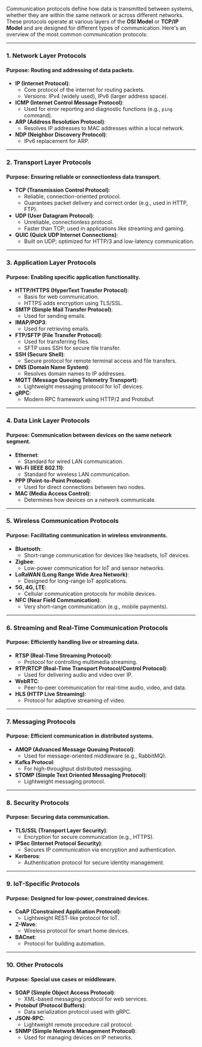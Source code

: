 Communication protocols define how data is transmitted between systems, whether they are within the same network or across different networks. These protocols operate at various layers of the **OSI Model** or **TCP/IP Model** and are designed for different types of communication. Here's an overview of the most common communication protocols:

---

### **1. Network Layer Protocols**

#### **Purpose**: Routing and addressing of data packets.

- **IP (Internet Protocol)**:
    - Core protocol of the internet for routing packets.
    - Versions: IPv4 (widely used), IPv6 (larger address space).
- **ICMP (Internet Control Message Protocol)**:
    - Used for error reporting and diagnostic functions (e.g., `ping` command).
- **ARP (Address Resolution Protocol)**:
    - Resolves IP addresses to MAC addresses within a local network.
- **NDP (Neighbor Discovery Protocol)**:
    - IPv6 replacement for ARP.

---

### **2. Transport Layer Protocols**

#### **Purpose**: Ensuring reliable or connectionless data transport.

- **TCP (Transmission Control Protocol)**:
    - Reliable, connection-oriented protocol.
    - Guarantees packet delivery and correct order (e.g., used in HTTP, FTP).
- **UDP (User Datagram Protocol)**:
    - Unreliable, connectionless protocol.
    - Faster than TCP; used in applications like streaming and gaming.
- **QUIC (Quick UDP Internet Connections)**:
    - Built on UDP; optimized for HTTP/3 and low-latency communication.

---

### **3. Application Layer Protocols**

#### **Purpose**: Enabling specific application functionality.

- **HTTP/HTTPS (HyperText Transfer Protocol)**:
    - Basis for web communication.
    - HTTPS adds encryption using TLS/SSL.
- **SMTP (Simple Mail Transfer Protocol)**:
    - Used for sending emails.
- **IMAP/POP3**:
    - Used for retrieving emails.
- **FTP/SFTP (File Transfer Protocol)**:
    - Used for transferring files.
    - SFTP uses SSH for secure file transfer.
- **SSH (Secure Shell)**:
    - Secure protocol for remote terminal access and file transfers.
- **DNS (Domain Name System)**:
    - Resolves domain names to IP addresses.
- **MQTT (Message Queuing Telemetry Transport)**:
    - Lightweight messaging protocol for IoT devices.
- **gRPC**:
    - Modern RPC framework using HTTP/2 and Protobuf.

---

### **4. Data Link Layer Protocols**

#### **Purpose**: Communication between devices on the same network segment.

- **Ethernet**:
    - Standard for wired LAN communication.
- **Wi-Fi (IEEE 802.11)**:
    - Standard for wireless LAN communication.
- **PPP (Point-to-Point Protocol)**:
    - Used for direct connections between two nodes.
- **MAC (Media Access Control)**:
    - Determines how devices on a network communicate.

---

### **5. Wireless Communication Protocols**

#### **Purpose**: Facilitating communication in wireless environments.

- **Bluetooth**:
    - Short-range communication for devices like headsets, IoT devices.
- **Zigbee**:
    - Low-power communication for IoT and sensor networks.
- **LoRaWAN (Long Range Wide Area Network)**:
    - Designed for long-range IoT applications.
- **5G, 4G, LTE**:
    - Cellular communication protocols for mobile devices.
- **NFC (Near Field Communication)**:
    - Very short-range communication (e.g., mobile payments).

---

### **6. Streaming and Real-Time Communication Protocols**

#### **Purpose**: Efficiently handling live or streaming data.

- **RTSP (Real-Time Streaming Protocol)**:
    - Protocol for controlling multimedia streaming.
- **RTP/RTCP (Real-Time Transport Protocol/Control Protocol)**:
    - Used for delivering audio and video over IP.
- **WebRTC**:
    - Peer-to-peer communication for real-time audio, video, and data.
- **HLS (HTTP Live Streaming)**:
    - Protocol for adaptive streaming of video.

---

### **7. Messaging Protocols**

#### **Purpose**: Efficient communication in distributed systems.

- **AMQP (Advanced Message Queuing Protocol)**:
    - Used for message-oriented middleware (e.g., RabbitMQ).
- **Kafka Protocol**:
    - For high-throughput distributed messaging.
- **STOMP (Simple Text Oriented Messaging Protocol)**:
    - Lightweight messaging protocol.

---

### **8. Security Protocols**

#### **Purpose**: Securing data communication.

- **TLS/SSL (Transport Layer Security)**:
    - Encryption for secure communication (e.g., HTTPS).
- **IPSec (Internet Protocol Security)**:
    - Secures IP communication via encryption and authentication.
- **Kerberos**:
    - Authentication protocol for secure identity management.

---

### **9. IoT-Specific Protocols**

#### **Purpose**: Designed for low-power, constrained devices.

- **CoAP (Constrained Application Protocol)**:
    - Lightweight REST-like protocol for IoT.
- **Z-Wave**:
    - Wireless protocol for smart home devices.
- **BACnet**:
    - Protocol for building automation.

---

### **10. Other Protocols**

#### **Purpose**: Special use cases or middleware.

- **SOAP (Simple Object Access Protocol)**:
    - XML-based messaging protocol for web services.
- **Protobuf (Protocol Buffers)**:
    - Data serialization protocol used with gRPC.
- **JSON-RPC**:
    - Lightweight remote procedure call protocol.
- **SNMP (Simple Network Management Protocol)**:
    - Used for managing devices on IP networks.